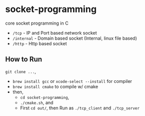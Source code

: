 # socket-programming

core socket programming in C

- `/tcp` - IP and Port based network socket
- `/internal` - Domain based socket (Internal, linux file based)
- `/http` - Http based socket

## How to Run

`git clone ...`,

- `brew install gcc` or `xcode-select --install` for compiler
- `brew install cmake` to compile w/ cmake
- then,
    - `cd socket-programming`,
    - `./cmake.sh`, and
    - First `cd out/`,
      then Run as `./tcp_client` and `./tcp_server`
  
